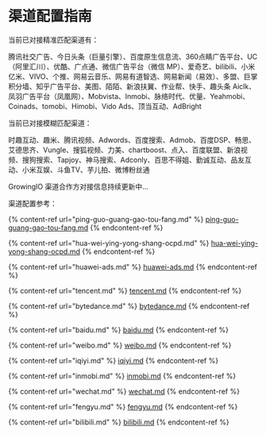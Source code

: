 # 渠道配置指南

当前已对接精准匹配渠道有：

腾讯社交广告、今日头条（巨量引擎）、百度原生信息流、360点睛广告平台、UC（阿里汇川）、优酷、广点通、微信广告平台（微信 MP）、爱奇艺、bilibili、小米亿米、VIVO、个推、网易云音乐、网易有道智选、网易新闻（易效）、多盟、巨掌积分墙、知乎广告平台、美图、陌陌、新浪扶翼、作业帮、快手、趣头条 Aiclk、凤羽广告平台（凤凰网）、Mobvista、Inmobi、脉络时代、优量、Yeahmobi、Coinads、tomobi、Himobi、Vido Ads、顶当互动、AdBright

当前已对接模糊匹配渠道：

时趣互动、趣米、腾讯视频、Adwords、百度搜索、Admob、百度DSP、畅思、艾德思齐、Vungle、搜狐视频、力美、chartboost、点入、百度联盟、新浪视频、搜狗搜索、Tapjoy、神马搜索、Adconly、百思不得姐、勤诚互动、品友互动、小米互娱、斗鱼TV、芋儿拍、微博粉丝通

GrowingIO 渠道合作方对接信息持续更新中...

渠道配置参考：

{% content-ref url="ping-guo-guang-gao-tou-fang.md" %}
[ping-guo-guang-gao-tou-fang.md](ping-guo-guang-gao-tou-fang.md)
{% endcontent-ref %}

{% content-ref url="hua-wei-ying-yong-shang-ocpd.md" %}
[hua-wei-ying-yong-shang-ocpd.md](hua-wei-ying-yong-shang-ocpd.md)
{% endcontent-ref %}

{% content-ref url="huawei-ads.md" %}
[huawei-ads.md](huawei-ads.md)
{% endcontent-ref %}

{% content-ref url="tencent.md" %}
[tencent.md](tencent.md)
{% endcontent-ref %}

{% content-ref url="bytedance.md" %}
[bytedance.md](bytedance.md)
{% endcontent-ref %}

{% content-ref url="baidu.md" %}
[baidu.md](baidu.md)
{% endcontent-ref %}

{% content-ref url="weibo.md" %}
[weibo.md](weibo.md)
{% endcontent-ref %}

{% content-ref url="iqiyi.md" %}
[iqiyi.md](iqiyi.md)
{% endcontent-ref %}

{% content-ref url="inmobi.md" %}
[inmobi.md](inmobi.md)
{% endcontent-ref %}

{% content-ref url="wechat.md" %}
[wechat.md](wechat.md)
{% endcontent-ref %}

{% content-ref url="fengyu.md" %}
[fengyu.md](fengyu.md)
{% endcontent-ref %}

{% content-ref url="bilibili.md" %}
[bilibili.md](bilibili.md)
{% endcontent-ref %}
